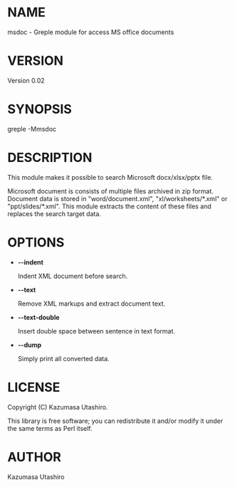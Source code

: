 # NAME

msdoc - Greple module for access MS office documents

# VERSION

Version 0.02

# SYNOPSIS

greple -Mmsdoc

# DESCRIPTION

This module makes it possible to search Microsoft docx/xlsx/pptx file.

Microsoft document is consists of multiple files archived in zip
format.  Document data is stored in "word/document.xml",
"xl/worksheets/\*.xml" or "ppt/slides/\*.xml".  This module extracts the
content of these files and replaces the search target data.

# OPTIONS

- **--indent**

    Indent XML document before search.

- **--text**

    Remove XML markups and extract document text.

- **--text-double**

    Insert double space between sentence in text format.

- **--dump**

    Simply print all converted data.

# LICENSE

Copyright (C) Kazumasa Utashiro.

This library is free software; you can redistribute it and/or modify
it under the same terms as Perl itself.

# AUTHOR

Kazumasa Utashiro
